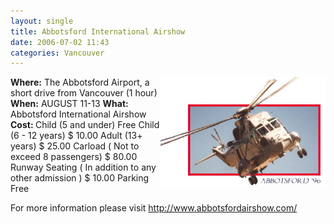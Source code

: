 ```yaml
---
layout: single
title: Abbotsford International Airshow
date: 2006-07-02 11:43
categories: Vancouver
---
```

<img src="/public/uploads/2006/07/ch124.jpg" id="image11" alt="Abbotsford International Airshow" align="right" />
<strong>Where:</strong> The Abbotsford Airport, a short drive from Vancouver (1 hour)
<strong>When:</strong> AUGUST 11-13
<strong>What:</strong> Abbotsford International Airshow
<strong>Cost: </strong>
Child (5 and under) 	Free
Child (6 - 12 years) 	$ 10.00
Adult (13+ years) 	$ 25.00
Carload ( Not to exceed 8 passengers) 	$ 80.00
Runway Seating ( In addition to any other admission ) 	$ 10.00
Parking 	Free

For more information please visit
<a href="http://www.abbotsfordairshow.com/">http://www.abbotsfordairshow.com/</a>

